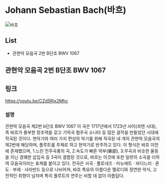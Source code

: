 # Johann Sebastian Bach(바흐)

![바흐](https://upload.wikimedia.org/wikipedia/commons/b/b5/Bach.jpg)

## List

- 관현악 모음곡 2번 B단조 BWV 1067

## 관현악 모음곡 2번 B단조 BWV 1067

## 링크

https://youtu.be/CZd5Rjx2Mhc

### 설명

관현악 모음곡 제2번 b단조 BWV 1067
이 곡은 1717년에서 1723년 사이(쾨텐 시대), 즉 바흐가 풍부한 창조력을 갖고 기악곡 협주곡 소나타 등 많은 걸작을 만들었던 시대에 작곡된 것이다.
현악기와 여러 가지 편성의 악기를 위해 작곡된 네 개의 관현악 모음곡의 제2번에 해당하며, 플루트를 주체로 하고 현악기로 반주하고 있다. 이 형식은 바흐 이전에 존재했으며, 1.느린 전주곡풍의 곡, 2.속도가 빠른 악부(樂部), 3.무곡과 비슷한 율동을 지닌 경쾌한 삽입곡 등 3곡이 결합된 것으로, 바흐는 이것에 또한 일련의 소곡을 더하여 모음곡이라는 표제를 붙이고 있다.
전곡은 서곡 · 폴로네즈 · 미뉴에트 · 바디느리 · 론도 · 부레 · 사라반드 등으로 나뉘어져, 바흐 특유의 아름다운 멜로디와 정연한 악식, 고전적인 취향이 넘치며 특히 플루트의 연주는 비할 데 없이 아름답다.

